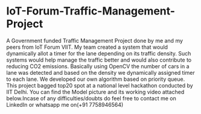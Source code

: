 # IoT-Forum-Traffic-Management-Project
A Government funded Traffic Management Project done by me and my peers from IoT Forum VIIT.
My team created a system that would dynamically allot a timer for the lane depending on its traffic density. Such systems would help manage the traffic better and would also contribute to reducing CO2 emissions. Basically using OpenCV the number of cars in a lane was detected and based on the density we dynamically assigned timer to each lane. We developed our own algorithm based on priority queue. This project bagged top20 spot at a national level hackathon conducted by IIT Delhi.
You can find the Model picture and its working video attached below.Incase of any difficulties/doubts do feel free to contact me on LinkedIn or whatsapp me on(+91 7758946564)
